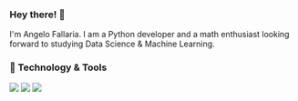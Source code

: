 ### Hey there! 👋
I'm Angelo Fallaria. I am a Python developer and a math enthusiast looking forward to studying Data Science & Machine Learning.

### 🔧 Technology & Tools
![](https://img.shields.io/badge/Editor-Sublime_Text-blue?style=flat&logo=SublimeText&logoColor=white&color=2bbc8a) ![](https://img.shields.io/badge/Code-Python-success?style=flat&logo=python&logoColor=white&color=2bbc8a) ![](https://img.shields.io/badge/Code-C-success?style=flat&logo=C&logoColor=white&color=2bbc8a)


